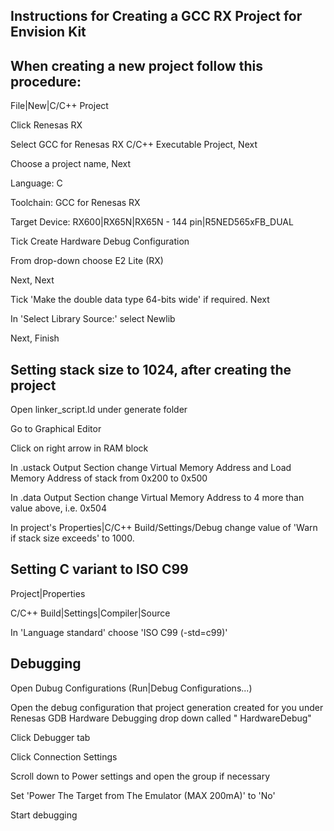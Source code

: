 Instructions for Creating a GCC RX Project for Envision Kit
----------------------------------------------------------

When creating a new project follow this procedure:
--------------------------------------------------

File|New|C/C++ Project

Click Renesas RX

Select GCC for Renesas RX C/C++ Executable Project, Next

Choose a project name, Next

Language: C

Toolchain: GCC for Renesas RX

Target Device: RX600|RX65N|RX65N - 144 pin|R5NED565xFB_DUAL

Tick Create Hardware Debug Configuration

From drop-down choose E2 Lite (RX)

Next, Next

Tick 'Make the double data type 64-bits wide' if required. Next

In 'Select Library Source:' select Newlib

Next, Finish


Setting stack size to 1024, after creating the project
------------------------------------------------------

Open linker_script.ld under generate folder

Go to Graphical Editor

Click on right arrow in RAM block 

In .ustack Output Section change Virtual Memory Address and Load Memory Address of stack from 0x200 to 0x500

In .data Output Section change Virtual Memory Address to 4 more than value above, i.e. 0x504

In project's Properties|C/C++ Build/Settings/Debug change value of 'Warn if stack size exceeds' to 1000.


Setting C variant to ISO C99
----------------------------

Project|Properties

C/C++ Build|Settings|Compiler|Source

In 'Language standard' choose 'ISO C99 (-std=c99)'


Debugging
---------

Open Dubug Configurations (Run|Debug Configurations...)

Open the debug configuration that project generation created for you under Renesas GDB Hardware Debugging drop down called "<your project nam> HardwareDebug"

Click Debugger tab

Click Connection Settings

Scroll down to Power settings and open the group if necessary

Set 'Power The Target from The Emulator (MAX 200mA)' to 'No'

Start debugging
